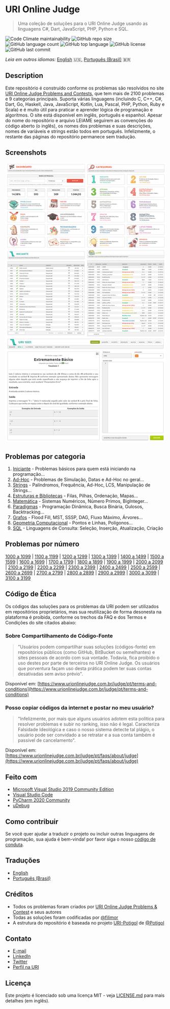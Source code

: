 # URI Online Judge

> Uma coleção de soluções para o URI Online Judge usando as linguagens C#, Dart, JavaScript, PHP, Python e SQL.

![Code Climate maintainability](https://img.shields.io/codeclimate/maintainability/filimor/uri-online-judge)
![GitHub repo size](https://img.shields.io/github/repo-size/filimor/uri-online-judge)
![GitHub language count](https://img.shields.io/github/languages/count/filimor/uri-online-judge)
![GitHub top language](https://img.shields.io/github/languages/top/filimor/uri-online-judge)
![GitHub license](https://img.shields.io/github/license/filimor/uri-online-judge)
![GitHub last commit](https://img.shields.io/github/last-commit/filimor/uri-online-judge)

*Leia em outros idiomas:* [English](https://github.com/filimor/uri-online-judge/blob/master/README.md) :us:,
[Português (Brasil)](https://github.com/filimor/uri-online-judge/blob/master/README.pt-br.md) :brazil:

## Description

Este repositório é construído conforme os problemas são resolvidos no site
[URI Online Judge Problems and Contests](https://www.urionlinejudge.com.br/), que tem mais de 2100 problemas e 9
categorias principais. Suporta várias linguagens (incluindo C, C++, C#, Dart, Go, Haskell, Java, JavaScript, Kotlin,
Lua, Pascal, PHP, Python, Ruby e Scala) e é muito útil para praticar e aprender lógica de programação e algoritmos. O
site está disponível em inglês, português e espanhol. Apesar do nome do repositório e arquivo LEIAME seguirem as
convenções do código aberto (o inglês), os nomes dos problemas e suas descrições, nomes de variáveis e strings estão
todos em português. Infelizmente, o restante das páginas do repositório permanece sem tradução.

<!--![Problemas resolvidos]() //TODO-->

## Screenshots

![Official website](screenshot.png "Screenshots")

## Problemas por categoria

1. [Iniciante](problemas/1-iniciante.md) - Problemas básicos para quem está iniciando na programação...
2. [Ad-Hoc](problemas/2-ad-hoc.md) - Problemas de Simulação, Datas e Ad-Hoc no geral...
3. [Strings](problemas/3-strings.md) - Palíndromos, Frequência, Ad-Hoc, LCS, Manipulação de Strings...
4. [Estruturas e Bibliotecas](problemas/4-estruturas-bibliotecas.md) - Filas, Pilhas, Ordenação, Mapas...
5. [Matemática](problemas/5-matematica.md) -  Sistemas Numéricos, Número Primos, BigInteger...
6. [Paradigmas](problemas/6-paradigmas.md) - Programação Dinâmica, Busca Binária, Gulosos, Backtracking...
7. [Grafos](problemas/7-grafos.md) - Flood Fill, MST, SSSP, DAG, Fluxo Máximo, Árvores...
8. [Geometria Computacional](problemas/8-geometria-computacional.md) - Pontos e Linhas, Polígonos...
9. [SQL](problemas/9-sql.md) - Linguagens de Consulta: Seleção, Inserção, Atualização, Criação

## Problemas por número

[1000 a 1099](problemas/1000) |
[1100 a 1199](problemas/1100) |
[1200 a 1299](problemas/1200) |
[1300 a 1399](problemas/1300) |
[1400 a 1499](problemas/1400) |
[1500 a 1599](problemas/1500) |
[1600 a 1699](problemas/1600) |
[1700 a 1799](problemas/1700) |
[1800 a 1899](problemas/1800) |
[1900 a 1999](problemas/1900) |
[2000 a 2099](problemas/2000) |
[2100 a 2199](problemas/2100) |
[2200 a 2299](problemas/2200) |
[2300 a 2399](problemas/2300) |
[2400 a 2499](problemas/2400) |
[2500 a 2599](problemas/2500) |
[2600 a 2699](problemas/2600) |
[2700 a 2799](problemas/2700) |
[2800 a 2899](problemas/2800) |
[2900 a 2999](problemas/2900) |
[3000 a 3099](problemas/3000) |
[3100 a 3199](problemas/3100)

## Código de Ética

Os códigos das soluções para os problemas da URI podem ser utilizados em repositórios proprietários, mas sua
reutilização de forma desonesta na plataforma é proibida, conforme os trechos da FAQ e dos Termos e Condições do site
citados abaixo:

### Sobre Compartilhamento de Código-Fonte

> "Usuários podem compartilhar suas soluções (códigos-fonte) em repositórios públicos (como GitHub, BitBucket ou
> semelhantes) e sites pessoais de acordo com sua vontade. Todavia, fica proibido o uso destes por parte de terceiros
> no URI Online Judge. Os usuários que porventura façam uso desta prática podem ter suas contas desativadas sem aviso
> prévio".

Disponível em:
[https://www.urionlinejudge.com.br/judge/pt/terms-and-conditions](https://www.urionlinejudge.com.br/judge/pt/terms-and-conditions)

### Posso copiar códigos da internet e postar no meu usuário?

> ​"Infelizmente, por mais que alguns usuários adotem esta política para resolver problemas e subir no ranking, isso não
> é legal. Caracteriza Falsidade Ideológica e caso o nosso sistema detecte tal plágio, o usuário pode ser convidado a
> se retratar e a sua conta também é passível de cancelamento".

Disponível em:
[https://www.urionlinejudge.com.br/judge/pt/faqs/about/judge](https://www.urionlinejudge.com.br/judge/pt/faqs/about/judge)

## Feito com

- [Microsoft Visual Studio 2019 Community Edition](https://visualstudio.microsoft.com/vs/community/)
- [Visual Studio Code](https://code.visualstudio.com/)
- [PyCharm 2020 Community](https://www.jetbrains.com/pycharm/)
- [uDebug](https://www.udebug.com/)

## Como contribuir

Se você quer ajudar a traduzir o projeto ou incluir outras linguagens de programação, sua ajuda é bem-vinda! por favor
siga o nosso [código de conduta](https://github.com/filimor/uri-online-judge/blob/master/CODE_OF_CONDUCT.pt-BR.md).

## Traduções

- [English](https://github.com/filimor/uri-online-judge/blob/master/README.md)
- [Português (Brasil)](https://github.com/filimor/uri-online-judge/blob/master/README.pt-br.md)

## Créditos

- Todos os problemas foram criados por [URI Online Judge Problems & Contest](https://www.urionlinejudge.com.br) e seus
autores
- Todas as soluções foram codificadas por [@filimor](https://github.com/filimor)
- A estrutura do repositório é baseada no projeto [URI-Potigol](https://github.com/potigol/URI-Potigol) de
[@Potigol](https://github.com/potigol)

## Contato

- [E-mail](mailto:filimor@posteo.net)
- [LinkedIn](https://www.linkedin.com/in/filimor/)
- [Twitter](https://www.twitter.com/filimorbr/)
- [Perfil na URI](https://www.urionlinejudge.com.br/judge/pt/profile/353923)

## Licença

Este projeto é licenciado sob uma licença MIT - veja
[LICENSE.md](https://github.com/filimor/uri-online-judge/blob/master/LICENSE "MIT") para mais detalhes (em inglês).

